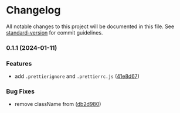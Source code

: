 # Changelog

All notable changes to this project will be documented in this file. See [standard-version](https://github.com/conventional-changelog/standard-version) for commit guidelines.

### 0.1.1 (2024-01-11)


### Features

* add `.prettierignore` and `.prettierrc.js` ([41e8d67](https://github.com/frontChapter/website-frontend/commit/41e8d67114edff0e1c3e1249cc4418bb11ad4620))


### Bug Fixes

* remove className from <html> ([db2d980](https://github.com/frontChapter/website-frontend/commit/db2d98033792822bb7df0d126eb6c32f4a48ef8b))
